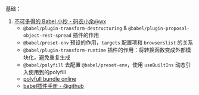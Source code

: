 基础：

1. [不可多得的 Babel 小抄 - 码农小余@wx](https://mp.weixin.qq.com/s/_0KHBNvm-jQSwD0Zp4Bgjw)
   - `@babel/plugin-transform-destructuring` & `@babel/plugin-proposal-object-rest-spread` 插件的作用
   - `@babel/preset-env`  预设的作用，`targets` 配置项和 `browserslist` 的关系
   - `@babel/plugin-transform-runtime` 插件的作用：将转换函数变成外部模块化，避免重复生成
   - `@babel/polyfill` 去配置 `@babel/preset-env`，使用 `useBuiltIns` 动态引入使用到的polyfill
   - [polyfull bundle online](https://polyfill.io/v3/url-builder/)
   - [babel插件手册 - @github](https://github.com/jamiebuilds/babel-handbook/blob/master/translations/zh-Hans/plugin-handbook.md)